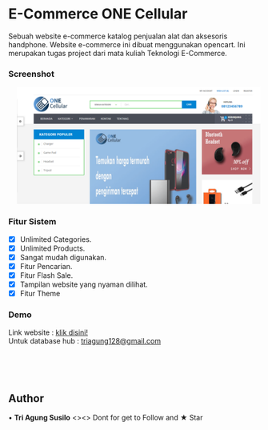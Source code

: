 # E-Commerce ONE Cellular

Sebuah website e-commerce katalog penjualan alat dan aksesoris handphone. Website e-commerce ini dibuat menggunakan opencart. Ini merupakan tugas project dari mata kuliah Teknologi E-Commerce.

### Screenshot
<pre>
  <img src="screenshot/screenshot-localhost-2020.05.07-10_32_55.png">  <img src="screenshot/screenshot-localhost-2020.05.07-10_54_05.png">
</pre>

### Fitur Sistem
* [x] Unlimited Categories.
* [x] Unlimited Products.
* [x] Sangat mudah digunakan.
* [x] Fitur Pencarian.
* [x] Fitur Flash Sale.
* [x] Tampilan website yang nyaman dilihat.
* [x] Fitur Theme

### Demo
Link website : <a href="https://one-cellular.000webhostapp.com/" target="_blank">klik disini!</a> <br>
Untuk database hub : triagung128@gmail.com

<br><br><br>

## Author
•	**Tri Agung Susilo** <><> Dont for get to Follow and ★ Star
